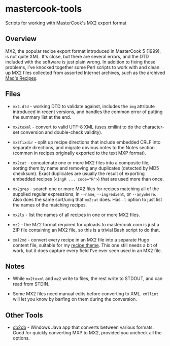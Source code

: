 # mastercook-tools
Scripts for working with MasterCook's MX2 export format

## Overview

MX2, the popular recipe export format introduced in MasterCook 5
(1999), is not quite XML. It's close, but there are several errors,
and the DTD included with the software is just plain wrong. In
addition to fixing those problems, I've knocked together some Perl
scripts to work with and clean up MX2 files collected from assorted
Internet archives, such as the archived [Mad's Recipes].

## Files

* `mx2.dtd` - working DTD to validate against, includes the `img`
attribute introduced in recent versions, and handles the common
error of putting the summary list at the end.

* `mx2toxml` - convert to valid UTF-8 XML (uses xmllint to do the
character-set conversion and double-check validity).

* `mx2fixdir` - split up recipe directions that include embedded CRLF
into separate directions, and migrate obvious notes to the Notes
section (common in recipes originally exported to the text MXP format).

* `mx2cat` - concatenate one or more MX2 files into a composite file,
sorting them by name and removing any duplicates (detected by MD5
checksum). Exact duplicates are usually the result of exporting
embedded recipes (`<IngR ... code="R">`) that are used more than once.

* `mx2grep` - search one or more MX2 files for recipes matching all
of the supplied regular expressions, in `--name`, `--ingredient`,
or `--anywhere`. Also does the same sort/uniq that `mx2cat` does.
Has `-l` option to just list the names of the matching recipes.

* `mx2ls` - list the names of all recipes in one or more MX2 files.

* `mz2` - the MZ2 format required for uploads to mastercook.com is
just a ZIP file containing an MX2 file, so this is a trivial Bash
script to do that.

* `xml2md` - convert every recipe in an MX2 file into a separate
Hugo content file, suitable for my [recipe theme]. This one still
needs a bit of work, but it does capture every field I've ever
seen used in an MX2 file.

## Notes

* While `mx2toxml` and `mz2` write to files, the rest write to STDOUT, and
can read from STDIN.

* Some MX2 files need manual edits before converting to XML. `xmllint`
will let you know by barfing on them during the conversion.

## Other Tools

* [cb2cb] - Windows Java app that converts between various formats.
Good for quickly converting MXP to MX2, provided you uncheck all the
options.

[Mad's Recipes]: https://web.archive.org/web/20090630125642/http://www.madsrecipes.com:80/recipes/
[cb2cb]: http://recipetools.sourceforge.net/joomla3/index.php/cb2cb
[recipe theme]: https://github.com/jgreely/hugo-theme-recipe
